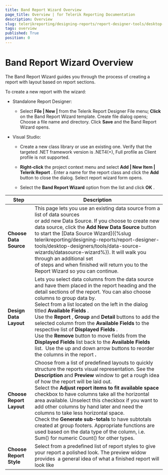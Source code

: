 ```yaml
---
title: Band Report Wizard Overview
page_title: Overview | for Telerik Reporting Documentation
description: Overview
slug: telerikreporting/designing-reports/report-designer-tools/desktop-designers/tools/report-wizards/band-report-wizard/overview
tags: overview
published: True
position: 0
---
```


# Band Report Wizard Overview



The Band Report Wizard guides you through the process of creating a report with layout based on report sections.

To create a new report with the wizard:       

* Standalone Report Designer:           

   + Select __File | New |__  from the Telerik Report Designer File menu;               __Click__  on the Band Report Wizard template. Create file dialog opens;               Choose a file name and directory. Click __Save__  and the Band Report Wizard opens.               

* Visual Studio:           

   + Create a new class library or use an existing one.                 Verify that the targeted .NET framework version is .NET4(+), Full profile as Client profile is not supported.               

   + __Right-click__  the project context menu and select                 __Add | New Item | Telerik Report__ .                 Enter a name for the report class and click the __Add__  button to close the dialog. Select report wizard form opens.               

   + Select the __Band Report Wizard__  option from the list and click __OK__ .               

|  __Step__  |  __Description__  |
| ------ | ------ |
| __Choose Data Source__ |This page lets you use an existing data source from a list of data sources<br/>            or add new Data Source. If you choose to create new data source, click the __Add New Data Source__ button to start the [Data Source Wizard]({%slug telerikreporting/designing-reports/report-designer-tools/desktop-designers/tools/data-source-wizards/datasource-wizard%}). It will walk you through an additional set<br/>            of steps and when finished will return you to the Report Wizard so you can continue.|
| __Design Data Layout__ |Lets you select data columns from the data source and have them placed in the report heading and the detail sections of the report. You can also choose columns to group data by.<br/>            Select from a list located on the left in the dialog titled __Available Fields__ .<br/>            Use the __Report__ , __Group__ and __Detail__ buttons to add the selected column from the __Available Fields__ to the respective list of __Displayed Fields__ .<br/>            Use the __Remove__ button to move fields from the __Displayed Fields__ list back to the __Available Fields__ list.  Use the up and down arrow buttons to reorder the columns in the report __.__ |
| __Choose Report Layout__ |Choose from a list of predefined layouts to quickly structure the reports visual representation. See the __Description__ and __Preview__ window to get a rough idea of how the report will be laid out.<br/>            Select the __Adjust report items to fit available space__ checkbox to have columns take all the horizontal area available. Unselect this checkbox if you want to add other columns by hand later and need the columns to take less horizontal space.<br/>            Check the __Generate sub-totals__ to have subtotals created at group footers. Appropriate functions are used based on the data type of the column, i.e. Sum() for numeric Count() for other types.|
| __Choose Report Style__ |Select from a predefined list of report styles to give your report a polished look. The preview widow provides  a general idea of what a finished report will look like|

